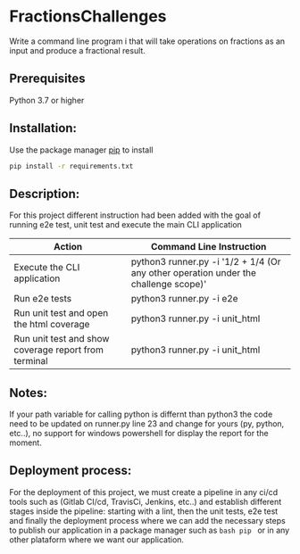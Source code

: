 # FractionsChallenges

Write a command line program i that will take operations on fractions as an input and produce a fractional result.

## Prerequisites

Python 3.7 or higher 


## Installation:

Use the package manager [pip](https://pip.pypa.io/en/stable/) to install

```bash
pip install -r requirements.txt
```
## Description:

For this project different instruction had been added with the goal of running e2e test, unit test and execute the main CLI application


Action | Command Line Instruction 
----------------- | -------------
Execute the CLI application   |  python3 runner.py -i '1/2 + 1/4 (Or any other operation under the challenge scope)'  
Run e2e tests  | python3 runner.py -i e2e  
Run unit test and open the html coverage | python3 runner.py -i unit_html  
Run unit test and show coverage report from terminal | python3 runner.py -i unit_html 


## Notes:
If your path variable for calling python is differnt than python3 the code need to be updated on runner.py line 23 and change for yours (py, python, etc..), no support for windows powershell for display the report for the moment.


## Deployment process:

For the deployment of this project, we must create a pipeline in any ci/cd tools such as (Gitlab CI/cd, TravisCi, Jenkins, etc..) and establish different stages inside the pipeline: starting with a lint, then the unit tests, e2e test and finally the deployment process where we can add the necessary steps to publish our application in a package manager such as ```bash pip ``` or in any other plataform where we want our application. 

